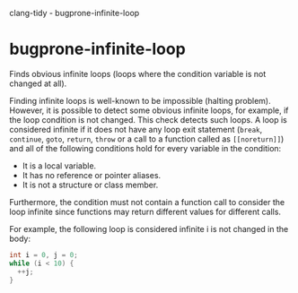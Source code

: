 clang-tidy - bugprone-infinite-loop

</div>

# bugprone-infinite-loop

Finds obvious infinite loops (loops where the condition variable is not
changed at all).

Finding infinite loops is well-known to be impossible (halting problem).
However, it is possible to detect some obvious infinite loops, for
example, if the loop condition is not changed. This check detects such
loops. A loop is considered infinite if it does not have any loop exit
statement (`break`, `continue`, `goto`, `return`, `throw` or a call to a
function called as `[[noreturn]]`) and all of the following conditions
hold for every variable in the condition:

- It is a local variable.
- It has no reference or pointer aliases.
- It is not a structure or class member.

Furthermore, the condition must not contain a function call to consider
the loop infinite since functions may return different values for
different calls.

For example, the following loop is considered infinite
<span class="title-ref">i</span> is not changed in the body:

``` c++
int i = 0, j = 0;
while (i < 10) {
  ++j;
}
```
